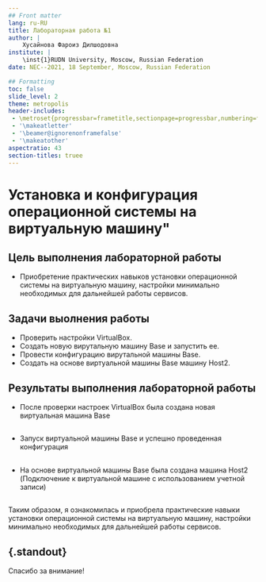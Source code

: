 ```yaml
---
## Front matter
lang: ru-RU
title: Лабораторная работа №1 
author: |
	Хусайнова Фароиз Дилшодовна 
institute: |
	\inst{1}RUDN University, Moscow, Russian Federation
date: NEC--2021, 18 September, Moscow, Russian Federation

## Formatting
toc: false
slide_level: 2
theme: metropolis
header-includes: 
 - \metroset{progressbar=frametitle,sectionpage=progressbar,numbering=fraction}
 - '\makeatletter'
 - '\beamer@ignorenonframefalse'
 - '\makeatother'
aspectratio: 43
section-titles: truee
---
```


# Установка и конфигурация операционной системы на виртуальную машину"

## Цель выполнения лабораторной работы

- Приобретение практических навыков установки операционной системы на виртуальную машину, настройки минимально необходимых для дальнейшей работы сервисов.

## Задачи выолнения работы

- Проверить настройки VirtualBox. 
- Создать новую вирутальную машину Base и запустить ее. 
- Провести конфигурацию вирутальной машины Base.
- Создать на основе виртуальной машины Base машину Host2.

## Результаты выполнения лабораторной работы

- После проверки настроек VirtualBox была создана новая виртуальная машина Base 

##

- Запуск виртуальной машины Base и успешно проведенная конфигурация

##

- На основе виртуальной машины Base была создана машина Host2 (Подключение к виртуальной машине с использованием учетной записи)


##

Таким образом, я ознакомилась и приобрела практические навыки установки операционной системы на виртуальную машину, настройки минимально необходимых для дальнейшей работы сервисов.

## {.standout}

Спасибо за внимание!